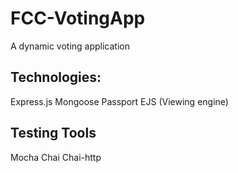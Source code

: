 # FCC-VotingApp

A dynamic voting application

## Technologies:

Express.js
Mongoose
Passport
EJS (Viewing engine)

## Testing Tools

Mocha
Chai
Chai-http

